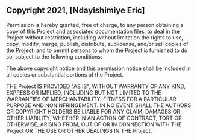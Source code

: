 ## Copyright 2021, [Ndayishimiye Eric]

Permission is hereby granted, free of charge, to any person obtaining a copy of this Project and associated documentation files, to deal in the Project without restriction, including without limitation the rights to use, copy, modify, merge, publish, distribute, sublicense, and/or sell copies of the Project, and to permit persons to whom the Project is furnished to do so, subject to the following conditions:

The above copyright notice and this permission notice shall be included in all copies or substantial portions of the Project.

THE Project IS PROVIDED "AS IS", WITHOUT WARRANTY OF ANY KIND, EXPRESS OR IMPLIED, INCLUDING BUT NOT LIMITED TO THE WARRANTIES OF MERCHANTABILITY, FITNESS FOR A PARTICULAR PURPOSE AND NONINFRINGEMENT. IN NO EVENT SHALL THE AUTHORS OR COPYRIGHT HOLDERS BE LIABLE FOR ANY CLAIM, DAMAGES OR OTHER LIABILITY, WHETHER IN AN ACTION OF CONTRACT, TORT OR OTHERWISE, ARISING FROM, OUT OF OR IN CONNECTION WITH THE Project OR THE USE OR OTHER DEALINGS IN THE Project.
